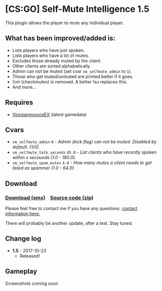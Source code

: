 # [CS:GO] Self-Mute Intelligence 1.5
This plugin allows the player to mute any individual player.
## What has been improved/added is:  
- Lists players who have just spoken.
- Lists players who have a lot of mutes.
- Excludes those already muted by the client. 
- Other clients are sorted alphabetically.
- Admin can not be muted (set cvar `sm_selfmute_admin` to `1`).
- Those who get muted/unmuted are printed better if it goes.
- !cm (checkmutes) is removed. A better !su replaces this.
- And more...

## Requires
- [VoiceannounceEX](https://forums.alliedmods.net/showthread.php?p=2177167) (latest gamedata)

## Cvars 
- `sm_selfmute_admin` `0` - *_Admin (kick flag) can not be muted. Disabled by default. (1/0)._* 
- `sm_selfmute_talk_seconds` `45.0` - *_List clients who have recently spoken within x secounds (1.0 - 180.0)._*  
- `sm_selfmute_spam_mutes` `4.0` - *_How many mutes a client needs to get listed as spammer (1.0 - 64.0)._*

## Download
### [Download (smx)](https://github.com/IT-KiLLER/CS-GO-Self-Mute-Intelligence/raw/master/SelfMute.smx)    [Source code (zip)](https://github.com/IT-KiLLER/CS-GO-Self-Mute-Intelligence/archive/master.zip)
Please feel free to contact me if you have any questions. [contact information here.](https://github.com/IT-KiLLER/HOW-TO-CONTACT-ME)

There will probably be another update, after a test. Stay tuned.

## Change log
- **1.5** - 2017-10-23
	- Released!

## Gameplay
Screenshots coming soon

